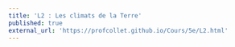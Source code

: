 ```yaml
---
title: 'L2 : Les climats de la Terre'
published: true
external_url: 'https://profcollet.github.io/Cours/5e/L2.html'
---
```


